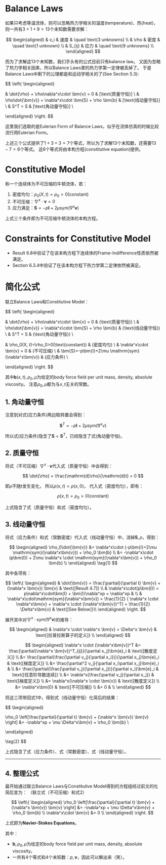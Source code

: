 # Balance Laws
如果只考虑等温流体，则可以忽略热力学相关的温度(temperature)、热(heat)，
则一共有$3+1+9=13$个未知数需要求解：

$$
\begin{aligned}
& v_i & 速度 & \quad \text{3 unknowns} \\
& \rho & 密度 & \quad \text{1 unknown} \\
& S_{ij} & 应力 & \quad \text{9 unknowns} \\
\end{aligned}
$$

而为了求解这13个未知数，我们手头有的公式目前只有balance law。
又因为忽略了热力学相关因素，所以Balance Laws里的热力学第一定律被丢掉了。
于是Balance Laws中剩下的公理都是和运动学相关的了(See Section 5.3):

$$
\left\{
\begin{aligned}

& \dot{\rho} + \rho\nabla^x\cdot \bm{v} = 0 & [\text{质量守恒}] \\
& \rho\dot{\bm{v}} = \nabla^x\cdot \bm{S} + \rho \bm{b} & [\text{线动量守恒}] \\
& S^T = S & [\text{角动量守恒}] \\

\end{aligned}
\right.
$$

这里我们选取的是Eulerian Form of Balance Laws，似乎在流体仿真的时候比较流行用Eulerian Form。

上述三个公式提供了$1+3+3=7$个等式，所以为了求解13个未知数，还需要$13-7=6$个等式。
这6个等式将由本构方程(constitutive equation)提供。

# Constitutive Model
称一个连续体为不可压缩的牛顿流体，若：
1. 密度均匀：$\rho_0(X, t)=\rho_0>0(\text{constant})$
2. 不可压缩：$\nabla^x\cdot \bm{v} = 0$
3. 应力满足：$\bm{S}=-p\bm{I}+2\mu \mathrm{sym}(\nabla^x\bm{v})$

上式三个条件即为不可压缩牛顿流体的本构方程。

# Constraints for Constitutive Model
* Result 6.8中验证了在该本构方程下连续体的Frame-Indifference性质依然被满足。
* Section 6.3.4中验证了在该本构方程下热力学第二定律依然被满足。

# 简化公式
联立Balance Laws和Constitutive Model：

$$
\left\{
\begin{aligned}

& \dot{\rho} + \rho\nabla^x\cdot \bm{v} = 0 & (\text{质量守恒}) \\
& \rho\dot{\bm{v}} = \nabla^x\cdot \bm{S} + \rho \bm{b} & (\text{线动量守恒}) \\
& S^T = S & (\text{角动量守恒}) \\

& \rho_0(X, t)=\rho_0>0(\text{constant}) & (密度均匀) \\
& \nabla^x\cdot \bm{v} = 0 & (不可压缩) \\
& \bm{S}=-p\bm{I}+2\mu \mathrm{sym}(\nabla^x\bm{v}) & (应力条件) \\

\end{aligned}
\right.
$$

其中$\bm{b}(x, t), \rho_0, \mu$为给定的body force field per unit mass, density, absolute viscosity。
注意$\rho_0, \mu$都为与$x, t$无关的常数。

## 1. 角动量守恒
注意到对式(应力条件)两边取转置会得到：

$$
\bm{S}^T = -p\bm{I} + 2\mu\mathrm{sym}(\nabla^x v)
$$

所以式(应力条件)隐含了$\bm{S}=\bm{S}^T$，已经隐含了式(角动量守恒)。


## 2. 质量守恒
将式（不可压缩）$\nabla^x\cdot \bm{v}$代入式（质量守恒）中会得到：

$$
\dot{\rho} = \frac{\mathrm{d}\rho}{\mathrm{d}t} = 0
$$

即$\rho$不随$t$发生变化，
所以$\rho(x, t) = \rho(x, 0)$，
代入式（密度均匀），即有：

$$
\rho(x, t) = \rho_0 > 0 (\text{constant})
\tag{常数密度}
$$

上式隐含了式（质量守恒）和式（密度均匀）。

## 3. 线动量守恒
将式（应力条件）和式（常数密度）代入式（线动量守恒）中，消掉$\bm{S}, \rho$，得到：

$$
\begin{aligned}
\rho_0\dot{\bm{v}} 
&= \nabla^x\cdot (-p\bm{I}+2\mu \mathrm{sym}(\nabla^x\bm{v})) + \rho_0 \bm{b} \\
&= -\nabla^x\cdot (p\bm{I}) + 2\mu \nabla^x \cdot \mathrm{sym}(\nabla^x\bm{v}) + \rho_0 \bm{b} \\
\end{aligned}
\tag{1}
$$

其中各项有：

$$
\left\{
\begin{aligned}
& \dot{\bm{v}} = \frac{\partial}{\partial t} \bm{v} + (\nabla^x \bm{v}) \bm{v} & \text{[Result 4.7]} \\
& \nabla^x\cdot(p\bm{I}) = p\nabla^x\cdot\bm{I} + \bm{I}\nabla^xp = \nabla^xp & \\
& \nabla^x\cdot\mathrm{sym}(\nabla^x\bm{v}) = \frac{1}{2} ( \nabla^x \cdot \nabla^x\bm{v} + \nabla^x \cdot (\nabla^x\bm{v})^T) = \frac{1}{2} \Delta^x\bm{v} & \text{[See Below]}\\
\end{aligned}
\right.
$$

展开其中对$\nabla^x\cdot\mathrm{sym}(\nabla^x\bm{v})$的推导：

$$
\begin{aligned}
& \nabla^x \cdot \nabla^x \bm{v} = \Delta^x \bm{v} & \text{[拉普拉斯算子的定义]} \\
\end{aligned}
$$

$$
\begin{aligned}
\nabla^x \cdot (\nabla^x\bm{v})^T 
&= \frac{\partial(\nabla^x \bm{v})^T_{ij}}{\partial x_j}\bm{e}_i & \text{[散度定义]} \\
&= \frac{\partial(\frac{\partial v_j}{\partial x_i})}{\partial x_j}\bm{e}_i  & \text{[梯度定义]} \\
&= \frac{\partial^2 v_j}{\partial x_i\partial x_j}\bm{e}_i  & \\
&= \frac{\partial(\frac{\partial v_j}{\partial x_j})}{\partial x_i}\bm{e}_i  & \text{[任意阶导数连续]} \\
&= \nabla^x(\frac{\partial v_j}{\partial x_j})  & \text{[梯度定义]} \\
&= \nabla^x(\nabla^x \cdot \bm{v})  & \text{[散度定义]} \\
&= \nabla^x\bm{0} & \text{[不可压缩]} \\
&= 0 & \\
\end{aligned}
$$

将这三项带回式1中，得到式（线动量守恒）化简后的结果：

$$
\begin{aligned}

\rho_0 \left[\frac{\partial}{\partial t} \bm{v} + (\nabla^x \bm{v}) \bm{v} \right]
&= -\nabla^xp + \mu \Delta^x\bm{v} + \rho_0 \bm{b} \\

\end{aligned}

\tag{2}
$$

上式隐含了式（应力条件）、式（常数密度）、式（线动量守恒）。

----------------------

## 4. 整理公式
最开始通过联立Balance Laws与Constitutive Model得到的方程组经过前文的化简后变为：
（联立式（不可压缩）和式2）

$$
\left\{
\begin{aligned}
\rho_0 \left[\frac{\partial}{\partial t} \bm{v} + (\nabla^x \bm{v}) \bm{v} \right]
&= -\nabla^xp + \mu \Delta^x\bm{v} + \rho_0 \bm{b} \\
\nabla^x\cdot \bm{v} &= 0 \\
\end{aligned}
\right.
$$

上式即为**Navier-Stokes Equations**。

其中：
* $\bm{b}, \rho_0, \mu$为给定的body force field per unit mass, density, absolute viscosity。
* 一共有4个等式和4个未知数：$p, \bm{v}$，因此可以解出来（笑）。




